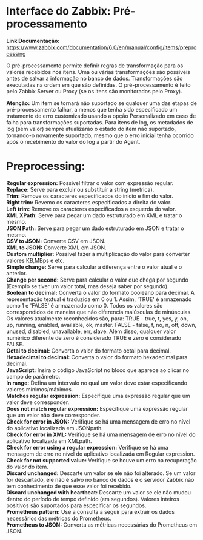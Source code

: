 # **Interface do Zabbix:** Pré-processamento<br>

**Link Documentação:** https://www.zabbix.com/documentation/6.0/en/manual/config/items/preprocessing<br>

O pré-processamento permite definir regras de transformação para os valores recebidos nos itens. Uma ou várias transformações são possíveis antes de salvar a informação no banco de dados. Transformações são executadas na ordem em que são definidas. O pré-processamento é feito pelo Zabbix Server ou Proxy (se os itens são monitorados pelo Proxy).<br>

**Atenção:** Um item se tornará não suportado se qualquer uma das etapas de pré-processamento falhar, a menos que tenha sido especificado um tratamento de erro customizado usando a opção Personalizado em caso de falha para transformações suportadas. Para itens de log, os metadados de log (sem valor) sempre atualizarão o estado do item não suportado, tornando-o novamente suportado, mesmo que o erro inicial tenha ocorrido após o recebimento do valor do log a partir do Agent.<br>

# **Preprocessing:**<br>

**Regular expression:** Possível filtrar o valor com expressão regular.<br>
**Replace:** Serve para excluir ou substituir a string (metrica).<br>
**Trim:** Remove os caracteres especificados do inicio e fim do valor.<br>
**Right trim:** Revemo os caracteres especificados a direita do valor.<br>
**Left trim:** Remove os caracteres especificados a esquerda do valor.<br>
**XML XPath:** Serve para pegar um dado estruturado em XML e tratar o mesmo.<br>
**JSON Path:** Serve para pegar um dado estruturado em JSON e tratar o mesmo.<br>
**CSV to JSON:** Converte CSV em JSON.<br>
**XML to JSON:** Converte XML em JSON.<br>
**Custom multiplier:** Possível fazer a multiplicação do valor para converter valores KB,MBps e etc.<br>
**Simple change:** Serve para calcular a diferença entre o valor atual e o anterior.<br>
**Change per second:** Serve para calcular o valor que chega por segundo (Exemplo se tiver um valor total, mas deseja saber por segundo).<br>
**Boolean to decimal:** Converta o valor do formato booleano para decimal. A representação textual é traduzida em 0 ou 1. Assim, 'TRUE' é armazenado como 1 e 'FALSE' é armazenado como 0. Todos os valores são correspondidos de maneira que não diferencia maiúsculas de minúsculas. Os valores atualmente reconhecidos são, para: TRUE - true, t, yes, y, on, up, running, enabled, available, ok, master. FALSE - false, f, no, n, off, down, unused, disabled, unavailable, err, slave. Além disso, qualquer valor numérico diferente de zero é considerado TRUE e zero é considerado FALSE.<br>
**Octal to decimal:** Converta o valor do formato octal para decimal.<br>
**Hexadecimal to decimal:** Converta o valor do formato hexadecimal para decimal.<br>
**JavaScript:** Insira o código JavaScript no bloco que aparece ao clicar no campo de parâmetro.<br>
**In range:** Defina um intervalo no qual um valor deve estar especificando valores mínimos/máximos.<br>
**Matches regular expression:** Especifique uma expressão regular que um valor deve corresponder.<br>
**Does not match regular expression:** Especifique uma expressão regular que um valor não deve corresponder.<br>
**Check for error in JSON:** Verifique se há uma mensagem de erro no nível do aplicativo localizada em JSONpath.<br>
**Check for error in XML:** Verifique se há uma mensagem de erro no nível do aplicativo localizada em XMLpath.<br>
**Check for error using a regular expression:** Verifique se há uma mensagem de erro no nível do aplicativo localizada em Regular expression.<br>
**Check for not supported value:** Verifique se houve um erro na recuperação do valor do item.<br>
**Discard unchanged:** Descarte um valor se ele não foi alterado. Se um valor for descartado, ele não é salvo no banco de dados e o servidor Zabbix não tem conhecimento de que esse valor foi recebido.<br>
**Discard unchanged with heartbeat:** Descarte um valor se ele não mudou dentro do período de tempo definido (em segundos). Valores inteiros positivos são suportados para especificar os segundos.<br>
**Prometheus pattern:** Use a consulta a seguir para extrair os dados necessários das métricas do Prometheus.<br>
**Prometheus to JSON:** Converta as métricas necessárias do Prometheus em JSON.<br>
